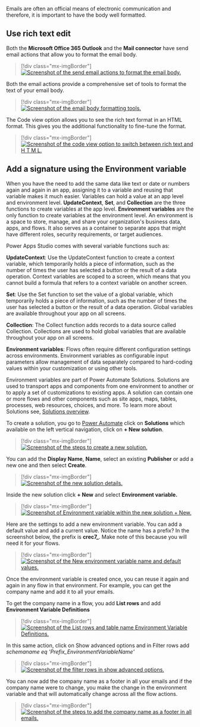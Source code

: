 Emails are often an official means of electronic communication and therefore, it is important to have the body well formatted.

## Use rich text edit

Both the **Microsoft Office 365 Outlook** and the **Mail connector** have send email actions that allow you to format the email body.

> [!div class="mx-imgBorder"]
> [![Screenshot of the send email actions to format the email body.](../media/send-email-actions.png)](../media/send-email-actions.png#lightbox)

Both the email actions provide a comprehensive set of tools to format the text of your email body.

> [!div class="mx-imgBorder"]
> [![Screenshot of the email body formatting tools.](../media/rich-text.png)](../media/rich-text.png#lightbox)

The Code view option allows you to see the rich text format in an HTML format. This gives you the additional functionality to fine-tune the format.

> [!div class="mx-imgBorder"]
> [![Screenshot of the code view option to switch between rich text and H T M L.](../media/code-view.png)](../media/code-view.png#lightbox)

## Add a signature using the Environment variable

When you have the need to add the same data like text or date or numbers again and again in an app, assigning it to a variable and reusing that variable makes it much easier. Variables can hold a value at an app level and environment level. **UpdateContext**, **Set**, and **Collection** are the three functions to create variables at the app level. **Environment variables** are the only function to create variables at the environment level. An environment is a space to store, manage, and share your organization's business data, apps, and flows. It also serves as a container to separate apps that might have different roles, security requirements, or target audiences.

Power Apps Studio comes with several variable functions such as:

**UpdateContext**: Use the UpdateContext function to create a context variable, which temporarily holds a piece of information, such as the number of times the user has selected a button or the result of a data operation. Context variables are scoped to a screen, which means that you cannot build a formula that refers to a context variable on another screen.

**Set**: Use the Set function to set the value of a global variable, which temporarily holds a piece of information, such as the number of times the user has selected a button or the result of a data operation. Global variables are available throughout your app on all screens.

**Collection**: The Collect function adds records to a data source called Collection. Collections are used to hold global variables that are available throughout your app on all screens.

**Environment variables**: Flows often require different configuration settings across environments. Environment variables as configurable input parameters allow management of data separately compared to hard-coding values within your customization or using other tools.

Environment variables are part of Power Automate Solutions. Solutions are used to transport apps and components from one environment to another or to apply a set of customizations to existing apps. A solution can contain one or more flows and other components such as site apps, maps, tables, processes, web resources, choices, and more. To learn more about Solutions see, [Solutions overview](https://docs.microsoft.com/powerapps/maker/data-platform/solutions-overview/?azure-portal=true).

To create a solution, you go to [Power Automate](https://us.flow.microsoft.com/?azure-portal=true) click on **Solutions** which available on the left vertical navigation, click on **+ New solution**.

> [!div class="mx-imgBorder"]
> [![Screenshot of the steps to create a new solution.](../media/environment-variable.png)](../media/environment-variable.png#lightbox)

You can add the **Display Name**, **Name**, select an existing **Publisher** or add a new one and then select **Create**.

> [!div class="mx-imgBorder"]
> [![Screenshot of the new solution details.](../media/new-solution.png)](../media/new-solution.png#lightbox)

Inside the new solution click **+ New** and select **Environment variable.**

> [!div class="mx-imgBorder"]
> [![Screenshot of Environment variable within the new solution + New.](../media/new-environment.png)](../media/new-environment.png#lightbox)

Here are the settings to add a new environment variable. You can add a default value and add a current value. Notice the name has a prefix? In the screenshot below, the prefix is **crec7_**. Make note of this because you will need it for your flows.

> [!div class="mx-imgBorder"]
> [![Screenshot of the New environment variable name and default values.](../media/new-environment-variable.png)](../media/new-environment-variable.png#lightbox)

Once the environment variable is created once, you can reuse it again and again in any flow in that environment. For example, you can get the company name and add it to all your emails.

To get the company name in a flow, you add **List rows** and add **Environment Variable Definitions**

> [!div class="mx-imgBorder"]
> [![Screenshot of the List rows and table name Environment Variable Definitions.](../media/environment-variable-definitions.png)](../media/environment-variable-definitions.png#lightbox)

In this same action, click on Show advanced options and in Filter rows add *schemaname eq 'Prefix_EnvironmentVariableName'*

> [!div class="mx-imgBorder"]
> [![Screenshot of the filter rows in show advanced options.](../media/filter-rows.png)](../media/filter-rows.png#lightbox)

You can now add the company name as a footer in all your emails and if the company name were to change, you make the change in the environment variable and that will automatically change across all the flow actions.

> [!div class="mx-imgBorder"]
> [![Screenshot of the steps to add the company name as a footer in all emails.](../media/apply-company-name.png)](../media/apply-company-name.png#lightbox)
